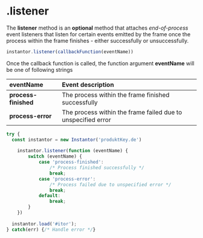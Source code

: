 # .listener

The **listener** method is an **optional** method that attaches _end-of-process_ event listeners that listen for certain events emitted by the frame once the process within the frame finishes - either successfully or unsuccessfully.

```javascript
instantor.listener(callbackFunction(eventName))
```

Once the callback function is called, the function argument **eventName** will be one of following strings

| eventName | Event description |
| :--- | :--- |
| **process-finished** | The process within the frame finished successfully |
| **process-error** | The process within the frame failed due to unspecified error |

```javascript
try {
  const instantor = new Instantor('produktKey.de')
  
    instantor.listener(function (eventName) {
        switch (eventName) {
            case 'process-finished':
                /* Process finished successfully */
                break;
            case 'process-error':
                /* Process failed due to unspecified error */
                break;
            default:
                break;
        }
    })
  
  instantor.load('#itor');
} catch(err) {/* Handle error */}
```

